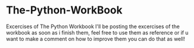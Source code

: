 # The-Python-WorkBook
Excercises of The Python Workbook
I'll be posting the excercises of the workbook as soon as i finish them, feel free to use them as reference or if u want to make a comment on how to improve them you can do that as well!
